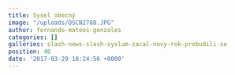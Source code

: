 ```yaml
---
title: Sysel obecný
image: "/uploads/DSCN2788.JPG"
author: fernando-mateos-gonzales
categories: []
galleries: slash-news-slash-syslum-zacal-novy-rok-probudili-se
position: 48
date: '2017-03-29 18:24:56 +0000'
---
```

